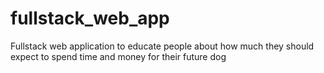 # fullstack_web_app
Fullstack web application to educate people about how much they should expect to spend time and money for their future dog
